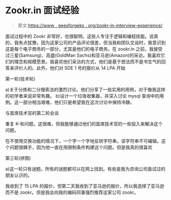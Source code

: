 # Zookr.in 面试经验

> 原文:[https://www . geesforgeks . org/zookr-in-interview-experience/](https://www.geeksforgeeks.org/zookr-in-interview-experience/)

面试过程中的 Zookr 非常好，也很聪明。这些人专注于逻辑和编程技能。说真的，我有点犹豫，因为这家公司的产品评论很差，但当我和团队交谈时，我意识到这是每个电子商务的一部分，尤其是他们的电子商务。在 zookr.in 之前，我接受过三星(Samsung)、高盛(GoldMan Sachs)和亚马逊(Amazon)的采访。我喜欢它们的理念和规模愿景。我喜欢他们采访的方式，他们是基于想法而不是书生气的回答来评价人的。此外，他们对 SDE 1 号的报价从 14 LPA 开始

第一轮(技术轮)

a)关于分拣和二分搜索法的激烈讨论。他们分享了一些实用的用例，对于像我这样的初学者来说非常有趣。
b)设计一个垃圾收集器，并深入讨论 mysql 查询中的用例。这一部分相当艰难，他们只是希望我在这次讨论中保持冷静。

与首席技术官的第二轮会谈

重复 K-和问题。这很难，但我能够通过他们的首席技术官的一些投入来解决这个问题。

在不使用交换功能的情况下，一个字一个字地反转字符串。该字符串不可编辑。这个问题很棘手，因为他一直在用限制条件构建这个问题。但是我真的很喜欢

第三轮(拼图)

a)这一轮只有谜题。所有的谜题都可以在网上找到。有些是我为咨询公司面试过的朋友认识的。

我收到了 15 LPA 的报价，但第二天我收到了亚马逊的报价，所以我选择了亚马逊而不是 zookr。但是我会向我的编码同事强烈推荐这家公司 zookr。
